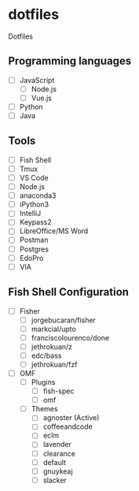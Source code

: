 # dotfiles

Dotfiles

## Programming languages

-[ ] JavaScript
  -[ ] Node.js
  -[ ] Vue.js
-[ ] Python
-[ ] Java

## Tools

- [ ] Fish Shell
- [ ] Tmux
- [ ] VS Code
- [ ] Node.js
- [ ] anaconda3
- [ ] iPython3
- [ ] IntelliJ
- [ ] Keypass2
- [ ] LibreOffice/MS Word
- [ ] Postman
- [ ] Postgres
- [ ] EdoPro
- [ ] VIA

## Fish Shell Configuration

- [ ] Fisher
  - [ ] jorgebucaran/fisher
  - [ ] markcial/upto
  - [ ] franciscolourenco/done
  - [ ] jethrokuan/z
  - [ ] edc/bass
  - [ ] jethrokuan/fzf
- [ ] OMF
  - [ ] Plugins
    - [ ] fish-spec
    - [ ] omf
  - [ ] Themes
    - [ ] agnoster (Active)
    - [ ] coffeeandcode
    - [ ] eclm
    - [ ] lavender
    - [ ] clearance
    - [ ] default
    - [ ] gnuykeaj
    - [ ] slacker
